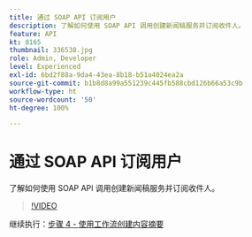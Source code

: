 ```yaml
---
title: 通过 SOAP API 订阅用户
description: 了解如何使用 SOAP API 调用创建新闻稿服务并订阅收件人。
feature: API
kt: 8165
thumbnail: 336538.jpg
role: Admin, Developer
level: Experienced
exl-id: 6bd2f88a-9da4-43ea-8b18-b51a4024ea2a
source-git-commit: b1b8d8a99a551239c445fb588cbd126b66a53c9b
workflow-type: ht
source-wordcount: '50'
ht-degree: 100%

---
```


# 通过 SOAP API 订阅用户

了解如何使用 SOAP API 调用创建新闻稿服务并订阅收件人。

>[!VIDEO](https://video.tv.adobe.com/v/336538?quality=12&learn=on)

继续执行：[步骤 4 - 使用工作流创建内容摘要](/help/tutorial-use-soap-apis/create-article-alert-delivery-overview.md)
